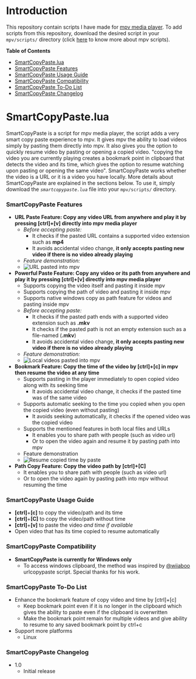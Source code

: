 # Introduction
This repository contain scripts I have made for [mpv media player](https://github.com/mpv-player/mpv/). To add scripts from this repository, download the desired script in your `mpv/scripts/` directory (click [here](https://mpv.io/manual/master/#lua-scripting) to know more about mpv scripts).

**Table of Contents**
- [SmartCopyPaste.lua](*#SmartCopyPaste.lua)
- [SmartCopyPaste Features](*#SmartCopyPaste%20Features)
- [SmartCopyPaste Usage Guide](*#SmartCopyPaste%20Usage%20Guide)
- [SmartCopyPaste Compatibility](*#SmartCopyPaste%20Compatibility)
- [SmartCopyPaste To-Do List](*#SmartCopyPaste%20To-Do%20List)
- [SmartCopyPaste Changelog](*#SmartCopyPaste%20Changelog)
# SmartCopyPaste.lua
SmartCopyPaste is a script for mpv media player, the script adds a very smart copy paste experience to mpv. It gives mpv the ability to load videos simply by pasting them directly into mpv. It also gives you the option to quickly resume video by pasting or opening a copied video. "copying the video you are currently playing creates a bookmark point in clipboard that detects the video and its time, which gives the option to resume watching upon pasting or opening the same video". SmartCopyPaste works whether the video is a URL or it is a video you have locally.  More details about SmartCopyPaste are explained in the sections below. To use it, simply download the *`smartcopypaste.lua`* file into your `mpv/scripts/` directory. 
### SmartCopyPaste Features
 - **URL Paste Feature: Copy any video URL from anywhere and play it by pressing **[ctrl]+[v]** directly into mpv media player**
	- *Before accepting paste:*
		- It checks if the pasted URL contains a supported video extension such as **mp4**
		- It avoids accidental video change, **it only accepts pasting new video if there is no video already playing**
	- *Feature demonstration:*
	- ![URL pasted into mpv](https://media.giphy.com/media/uWczvTWFVcxwXG9zJI/giphy.gif)
 - **Powerful Paste Feature: Copy any video or its path from anywhere and play it by pressing **[ctrl]+[v]** directly into mpv media player**
	 - Supports copying the video itself and pasting it inside mpv
	 - Supports copying the path of video and pasting it inside mpv
	 - Supports native windows copy as path feature for videos and pasting inside mpv
	- *Before accepting paste:*
		 - It checks if the pasted path ends with a supported video extension such as **.mkv**
		 - It checks if the pasted path is not an empty extension such as a file-named (**.mkv**) 
		 - It avoids accidental video change, **it only accepts pasting new video if there is no video already playing**
	 - *Feature demonstration:*
	 - ![Local videos pasted into mpv](https://media.giphy.com/media/2zcXmABJzxY4XZfSmg/giphy.gif)
 - **Bookmark Feature: Copy the time of the video by [ctrl]+[c] in mpv then resume the video at any time**
	 - Supports pasting in the player immediately to open copied video along with its seeking time
		 - It avoids accidental video change,  it checks if the pasted time was of the same video
	 - Supports automatic seeking to the time you copied when you open the copied video (even without pasting)
		 - It avoids seeking automatically, it checks if the opened video was the copied video 
	 - Supports the mentioned features in both local files and URLs
		 - It enables you to share path with people (such as video url)
		 - Or to open the video again and resume it by pasting path into mpv 
	 - Feature demonstration
	 - ![Resume copied time by paste](https://thumbs.gfycat.com/LeanPepperyCopperbutterfly-size_restricted.gif)
 - **Path Copy Feature: Copy the video path by [ctrl]+[C]**
	 - It enables you to share path with people (such as video url)
	 - Or to open the video again by pasting path into mpv without resuming the time
### SmartCopyPaste Usage Guide
 - **[ctrl]**+**[c]** to copy the video/path and its time
 - **[ctrl]**+**[C]** to copy the video/path without time
 - **[ctrl]**+**[v]** to paste the video *and time if available*
 - Open video that has its time copied to resume automatically
### SmartCopyPaste Compatibility
 - **SmartCopyPaste is currently for Windows only**
	 - To access windows clipboard, the method was inspired by [@wiiaboo](https://github.com/wiiaboo/) urlcopypaste script. Special thanks for his work.
### SmartCopyPaste To-Do List
 - Enhance the bookmark feature of copy video and time by [ctrl]+[c]
	 - Keep bookmark point even if it is no longer in the clipboard which gives the ability to paste even if the clipboard is overwritten
	 - Make the bookmark point remain for multiple videos and give ability to resume to any saved bookmark point by ctrl+c
 - Support more platforms
	 - Linux
### SmartCopyPaste Changelog
 - 1.0
	- Initial release
